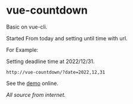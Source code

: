 # vue-countdown
Basic on vue-cli.

Started From today and setting until time with url. 

For Example:

Setting deadline time at 2022/12/31.

``http://vue-countdown/?date=2022,12,31``

See the [demo](https://atzu012.github.io/vue-countdown/?date=2022,12,31) online.


*All source from internet.*